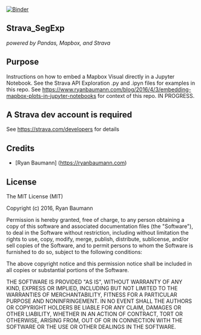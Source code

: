 [![Binder](https://mybinder.org/badge_logo.svg)](https://mybinder.org/v2/gh/cnilsen/StravaSegExp.git/master)

## Strava_SegExp
*powered by Pandas, Mapbox, and Strava*


## Purpose
Instructions on how to embed a Mapbox Visual directly in a Jupyter Notebook.
See the Strava API Exploration .py and .ipyn files for examples in this repo.
See https://www.ryanbaumann.com/blog/2016/4/3/embedding-mapbox-plots-in-jupyter-notebooks for context of this repo.
IN PROGRESS.


## A Strava dev account is required
See https://strava.com/developers for details


## Credits

* [Ryan Baumann] (https://ryanbaumann.com) 

## License
The MIT License (MIT)

Copyright (c) 2016, Ryan Baumann

Permission is hereby granted, free of charge, to any person obtaining a copy
of this software and associated documentation files (the "Software"), to deal
in the Software without restriction, including without limitation the rights
to use, copy, modify, merge, publish, distribute, sublicense, and/or sell
copies of the Software, and to permit persons to whom the Software is
furnished to do so, subject to the following conditions:

The above copyright notice and this permission notice shall be included in
all copies or substantial portions of the Software.

THE SOFTWARE IS PROVIDED "AS IS", WITHOUT WARRANTY OF ANY KIND, EXPRESS OR
IMPLIED, INCLUDING BUT NOT LIMITED TO THE WARRANTIES OF MERCHANTABILITY,
FITNESS FOR A PARTICULAR PURPOSE AND NONINFRINGEMENT. IN NO EVENT SHALL THE
AUTHORS OR COPYRIGHT HOLDERS BE LIABLE FOR ANY CLAIM, DAMAGES OR OTHER
LIABILITY, WHETHER IN AN ACTION OF CONTRACT, TORT OR OTHERWISE, ARISING FROM,
OUT OF OR IN CONNECTION WITH THE SOFTWARE OR THE USE OR OTHER DEALINGS IN
THE SOFTWARE.
